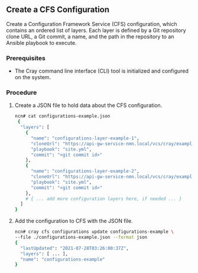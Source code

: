 ## Create a CFS Configuration

Create a Configuration Framework Service (CFS) configuration, which contains an
ordered list of layers. Each layer is defined by a Git repository clone URL, a
Git commit, a name, and the path in the repository to an Ansible playbook to execute.

### Prerequisites

-   The Cray command line interface (CLI) tool is initialized and configured on the system.

### Procedure

1.  Create a JSON file to hold data about the CFS configuration.

    ```bash
    ncn# cat configurations-example.json
     {
      "layers": [
        {
          "name": "configurations-layer-example-1",
          "cloneUrl": "https://api-gw-service-nmn.local/vcs/cray/example-repo.git",
          "playbook": "site.yml",
          "commit": "<git commit id>"
        },
        {
          "name": "configurations-layer-example-2",
          "cloneUrl": "https://api-gw-service-nmn.local/vcs/cray/example-repo2.git",
          "playbook": "site.yml",
          "commit": "<git commit id>"
        },
        # { ... add more configuration layers here, if needed ... }
      ]
    }
    ```

2.  Add the configuration to CFS with the JSON file.

    ```bash
    ncn# cray cfs configurations update configurations-example \
    --file ./configurations-example.json --format json
    {
      "lastUpdated": "2021-07-28T03:26:00:37Z",
      "layers": [ ... ],
      "name": "configurations-example"
    }
    ```



